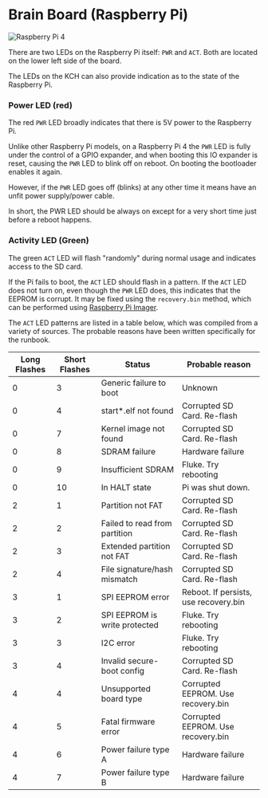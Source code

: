 # Brain Board (Raspberry Pi)

![Raspberry Pi 4](https://upload.wikimedia.org/wikipedia/commons/f/f1/Raspberry_Pi_4_Model_B_-_Side.jpg)

There are two LEDs on the Raspberry Pi itself: `PWR` and `ACT`. Both are located on the lower left side of the board.

The LEDs on the KCH can also provide indication as to the state of the Raspberry Pi.

### Power LED (red)

The red `PWR` LED broadly indicates that there is 5V power to the Raspberry Pi.

Unlike other Raspberry Pi models, on a Raspberry Pi 4 the `PWR` LED is fully under the control of a GPIO expander, and when booting this IO expander is reset, causing the `PWR` LED to blink off on reboot. On booting the bootloader enables it again.

However, if the `PWR` LED goes off (blinks) at any other time it means have an unfit power supply/power cable. 

In short, the PWR LED should be always on except for a very short time just before a reboot happens.

### Activity LED (Green)

The green `ACT` LED will flash "randomly" during normal usage and indicates access to the SD card.

If the Pi fails to boot, the `ACT` LED should flash in a pattern. If the `ACT` LED does not turn on, even though the `PWR` LED does, this indicates that the EEPROM is corrupt. It may be fixed using the `recovery.bin` method, which can be performed using [Raspberry Pi Imager](https://www.raspberrypi.com/software/).

The `ACT` LED patterns are listed in a table below, which was compiled from a variety of sources. The probable reasons have been written specifically for the runbook.

| Long Flashes | Short Flashes | Status                        | Probable reason                       |
|--------------|---------------|-------------------------------|---------------------------------------|
| 0            | 3             | Generic failure to boot       | Unknown                               |
| 0            | 4             | start*.elf not found          | Corrupted SD Card. Re-flash           |
| 0            | 7             | Kernel image not found        | Corrupted SD Card. Re-flash           |
| 0            | 8             | SDRAM failure                 | Hardware failure                      |
| 0            | 9             | Insufficient SDRAM            | Fluke. Try rebooting                  |
| 0            | 10            | In HALT state                 | Pi was shut down.                     |
| 2            | 1             | Partition not FAT             | Corrupted SD Card. Re-flash           |
| 2            | 2             | Failed to read from partition | Corrupted SD Card. Re-flash           |
| 2            | 3             | Extended partition not FAT    | Corrupted SD Card. Re-flash           |
| 2            | 4             | File signature/hash mismatch  | Corrupted SD Card. Re-flash           |
| 3            | 1             | SPI EEPROM error              | Reboot. If persists, use recovery.bin |
| 3            | 2             | SPI EEPROM is write protected | Fluke. Try rebooting                  |
| 3            | 3             | I2C error                     | Fluke. Try rebooting                  |
| 3            | 4             | Invalid secure-boot config    | Corrupted SD Card. Re-flash           |
| 4            | 4             | Unsupported board type        | Corrupted EEPROM. Use recovery.bin    |
| 4            | 5             | Fatal firmware error          | Corrupted EEPROM. Use recovery.bin    |
| 4            | 6             | Power failure type A          | Hardware failure                      |
| 4            | 7             | Power failure type B          | Hardware failure                      |
